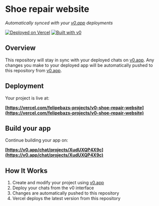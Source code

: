 # Shoe repair website

*Automatically synced with your [v0.app](https://v0.app) deployments*

[![Deployed on Vercel](https://img.shields.io/badge/Deployed%20on-Vercel-black?style=for-the-badge&logo=vercel)](https://vercel.com/felipebazs-projects/v0-shoe-repair-website)
[![Built with v0](https://img.shields.io/badge/Built%20with-v0.app-black?style=for-the-badge)](https://v0.app/chat/projects/XudUXQP4X9c)

## Overview

This repository will stay in sync with your deployed chats on [v0.app](https://v0.app).
Any changes you make to your deployed app will be automatically pushed to this repository from [v0.app](https://v0.app).

## Deployment

Your project is live at:

**[https://vercel.com/felipebazs-projects/v0-shoe-repair-website](https://vercel.com/felipebazs-projects/v0-shoe-repair-website)**

## Build your app

Continue building your app on:

**[https://v0.app/chat/projects/XudUXQP4X9c](https://v0.app/chat/projects/XudUXQP4X9c)**

## How It Works

1. Create and modify your project using [v0.app](https://v0.app)
2. Deploy your chats from the v0 interface
3. Changes are automatically pushed to this repository
4. Vercel deploys the latest version from this repository